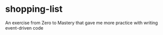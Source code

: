 # shopping-list
An exercise from Zero to Mastery that gave me more practice with writing event-driven code
